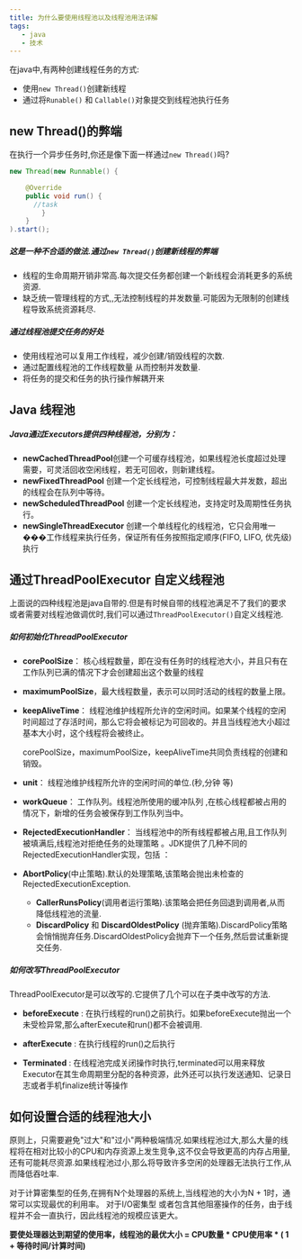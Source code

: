 ```yaml
---
title: 为什么要使用线程池以及线程池用法详解
tags: 
   - java
   - 技术
---
```



在java中,有两种创建线程任务的方式:

* 使用`new Thread()`创建新线程
* 通过将`Runable()` 和 `Callable()`对象提交到线程池执行任务


<!--more-->


## new Thread()的弊端

在执行一个异步任务时,你还是像下面一样通过`new Thread()`吗?

```java
new Thread(new Runnable() {

    @Override
    public void run() {
      //task
        }
    }
).start();
```

##### 这是一种不合适的做法.通过`new Thread()`创建新线程的弊端

* 线程的生命周期开销非常高.每次提交任务都创建一个新线程会消耗更多的系统资源.
* 缺乏统一管理线程的方式,,无法控制线程的并发数量.可能因为无限制的创建线程导致系统资源耗尽.

##### 通过线程池提交任务的好处

* 使用线程池可以复用工作线程，减少创建/销毁线程的次数.
* 通过配置线程池的工作线程数量 从而控制并发数量.
* 将任务的提交和任务的执行操作解耦开来

## Java 线程池

##### Java通过Executors提供四种线程池，分别为：

* **newCachedThreadPool**创建一个可缓存线程池，如果线程池长度超过处理需要，可灵活回收空闲线程，若无可回收，则新建线程。
* **newFixedThreadPool** 创建一个定长线程池，可控制线程最大并发数，超出的线程会在队列中等待。
* **newScheduledThreadPool** 创建一个定长线程池，支持定时及周期性任务执行。
* **newSingleThreadExecutor** 创建一个单线程化的线程池，它只会用唯一���工作线程来执行任务，保证所有任务按照指定顺序(FIFO, LIFO, 优先级)执行

## 通过ThreadPoolExecutor 自定义线程池

上面说的四种线程池是java自带的.但是有时候自带的线程池满足不了我们的要求或者需要对线程池做调优时,我们可以通过`ThreadPoolExecutor()`自定义线程池.

##### 如何初始化ThreadPoolExecutor


* **corePoolSize**： 核心线程数量，即在没有任务时的线程池大小，并且只有在工作队列已满的情况下才会创建超出这个数量的线程 

* **maximumPoolSize**，最大线程数量，表示可以同时活动的线程的数量上限。

* **keepAliveTime**： 线程池维护线程所允许的空闲时间。如果某个线程的空闲时间超过了存活时间，那么它将会被标记为可回收的。并且当线程池大小超过基本大小时，这个线程将会被终止。

  corePoolSize，maximumPoolSize，keepAliveTime共同负责线程的创建和销毁。

* **unit**： 线程池维护线程所允许的空闲时间的单位.(秒,分钟 等)

* **workQueue**： 工作队列。线程池所使用的缓冲队列 ,在核心线程都被占用的情况下，新增的任务会被保存到工作队列当中。

*  **RejectedExecutionHandler**： 当线程池中的所有线程都被占用,且工作队列被填满后,线程池对拒绝任务的处理策略 。JDK提供了几种不同的RejectedExecutionHandler实现，包括 ： 
  * **AbortPolicy**(中止策略).默认的处理策略,该策略会抛出未检查的RejectedExecutionException.
	  * **CallerRunsPolicy**(调用者运行策略).该策略会把任务回退到调用者,从而降低线程池的流量.
	  * **DiscardPolicy** 和 **DiscardOldestPolicy** (抛弃策略).DiscardPolicy策略会悄悄抛弃任务.DiscardOldestPolicy会抛弃下一个任务,然后尝试重新提交任务.

##### 如何改写ThreadPoolExecutor

ThreadPoolExecutor是可以改写的.它提供了几个可以在子类中改写的方法.

* **beforeExecute** : 在执行线程的run()之前执行。如果beforeExecute抛出一个未受检异常,那么afterExecute和run()都不会被调用.

* **afterExecute** : 在执行线程的run()之后执行

* **Terminated** : 在线程池完成关闭操作时执行,terminated可以用来释放Executor在其生命周期里分配的各种资源，此外还可以执行发送通知、记录日志或者手机finalize统计等操作



## 如何设置合适的线程池大小

原则上，只需要避免"过大"和"过小"两种极端情况.如果线程池过大,那么大量的线程将在相对比较小的CPU和内存资源上发生竞争,这不仅会导致更高的内存占用量,还有可能耗尽资源.如果线程池过小,那么将导致许多空闲的处理器无法执行工作,从而降低吞吐率.

对于计算密集型的任务,在拥有N个处理器的系统上,当线程池的大小为N + 1时，通常可以实现最优的利用率。
对于I/O密集型 或者包含其他阻塞操作的任务，由于线程并不会一直执行，因此线程池的规模应该更大。

**要使处理器达到期望的使用率，线程池的最优大小 = CPU数量 * CPU使用率 * ( 1 + 等待时间/计算时间)** 


